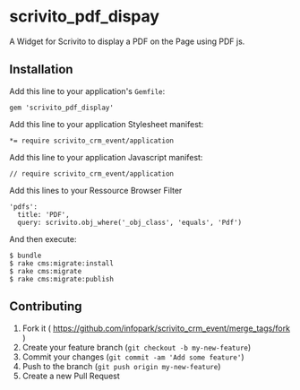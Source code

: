 scrivito_pdf_dispay
===================

A Widget for Scrivito to display a PDF on the Page using PDF js.

## Installation

Add this line to your application's `Gemfile`:

    gem 'scrivito_pdf_display'

Add this line to your application Stylesheet manifest:

    *= require scrivito_crm_event/application

Add this line to your application Javascript manifest:

    // require scrivito_crm_event/application

Add this lines to your Ressource Browser Filter

    'pdfs':
      title: 'PDF',
      query: scrivito.obj_where('_obj_class', 'equals', 'Pdf')

And then execute:

    $ bundle
    $ rake cms:migrate:install
    $ rake cms:migrate
    $ rake cms:migrate:publish

## Contributing

1. Fork it ( https://github.com/infopark/scrivito_crm_event/merge_tags/fork )
2. Create your feature branch (`git checkout -b my-new-feature`)
3. Commit your changes (`git commit -am 'Add some feature'`)
4. Push to the branch (`git push origin my-new-feature`)
5. Create a new Pull Request